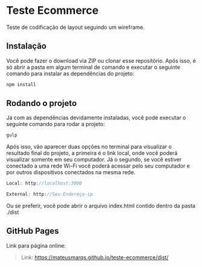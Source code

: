 # Teste Ecommerce

Teste de codificação de layout seguindo um wireframe.

## Instalação

Você pode fazer o download via ZIP ou clonar esse repositório. Após isso, é só abrir a pasta em algum terminal de comando e executar o seguinte comando para instalar as dependências do projeto:
 
~~~javascript
npm install
~~~ 

## Rodando o projeto

Já com as dependências devidamente instaladas, você pode executar o seguinte comando para rodar a projeto:
 
~~~javascript
gulp
~~~ 

Após isso, vão aparecer duas opções no terminal para visualizar o resultado final do projeto, a primeira é o link local, onde você poderá visualizar somente em seu computador. Já o segundo, se você estiver conectado a uma rede Wi-Fi você poderá acessar pelo seu computador e por outros dispositivos conectados na mesma rede.

~~~javascript
Local: http://localhost:3000
~~~ 

~~~javascript
External: http://Seu-Endereço-ip
~~~ 

Ou se preferir, você pode abrir o arquivo index.html contido dentro da pasta ./dist

## GitHub Pages

Link para página online:

> Link: https://mateusmarqs.github.io/teste-ecommerce/dist/



